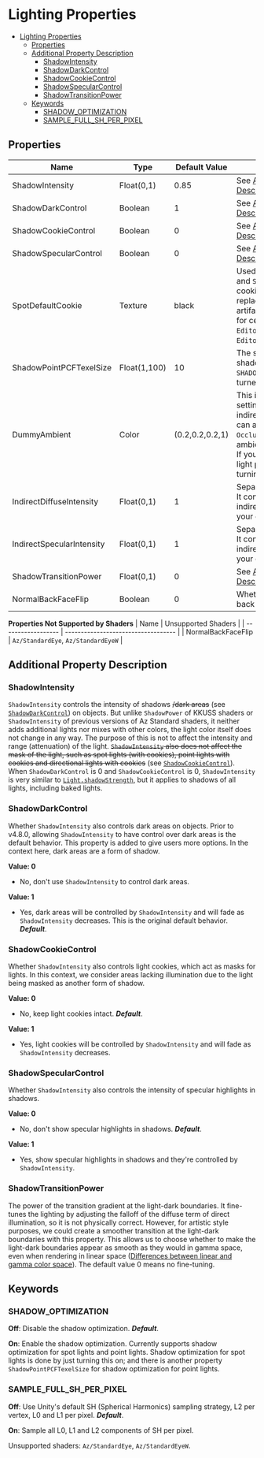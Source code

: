 # Lighting Properties

- [Lighting Properties](#lighting-properties)
  - [Properties](#properties)
  - [Additional Property Description](#additional-property-description)
    - [ShadowIntensity](#shadowintensity)
    - [ShadowDarkControl](#shadowdarkcontrol)
    - [ShadowCookieControl](#shadowcookiecontrol)
    - [ShadowSpecularControl](#shadowspecularcontrol)
    - [ShadowTransitionPower](#shadowtransitionpower)
  - [Keywords](#keywords)
    - [SHADOW\_OPTIMIZATION](#shadow_optimization)
    - [SAMPLE\_FULL\_SH\_PER\_PIXEL](#sample_full_sh_per_pixel)

## Properties
| Name                      | Type         | Default Value   | Description                                                                                                                                                                                                                                                                                                                                |
| ------------------------- | ------------ | --------------- | ------------------------------------------------------------------------------------------------------------------------------------------------------------------------------------------------------------------------------------------------------------------------------------------------------------------------------------------ |
| ShadowIntensity           | Float(0,1)   | 0.85            | See [Additional Property Description/ShadowIntensity](#shadowintensity).                                                                                                                                                                                                                                                                   |
| ShadowDarkControl         | Boolean      | 1               | See [Additional Property Description/ShadowDarkControl](#shadowdarkcontrol).                                                                                                                                                                                                                                                               |
| ShadowCookieControl       | Boolean      | 0               | See [Additional Property Description/ShadowCookieControl](#shadowcookiecontrol).                                                                                                                                                                                                                                                           |
| ShadowSpecularControl     | Boolean      | 0               | See [Additional Property Description/ShadowSpecularControl](#shadowspecularcontrol).                                                                                                                                                                                                                                                       |
| SpotDefaultCookie         | Texture      | black           | Used to assist `ShadowCookieControl` and `ShadowIntensity` with spot light cookies. It's best not to touch it, as replacing the texture may cause artifacts due to the lack of support for certain features in `Material Editor`. It will be hidden in `Material Editor` v3.10 and later.                                                  |
| ShadowPointPCFTexelSize   | Float(1,100) | 10              | The sampling offset of point light shadow PCF filter. `SHADOW_OPTIMIZATION` needs to be turned on to work.                                                                                                                                                                                                                                 |
| DummyAmbient              | Color        | (0.2,0.2,0.2,1) | This is a dummy ambient light setting, helping users obtain fake indirect lighting (diffuse term). And it can also make `OcclusionMap`, `OcclusionMapDetail(2)` work. ***rgb***: ambient light color, ***alpha***: not used. If you have ambient light setting or light probes in the scene, consider turning this off by setting (0,0,0). |
| IndirectDiffuseIntensity  | Float(0,1)   | 1               | Separated from `Occlusion` of KKUSS. It controls the diffuse term of real indirect lighting. You should setup your own indirect lights for it to work.                                                                                                                                                                                     |
| IndirectSpecularIntensity | Float(0,1)   | 1               | Separated from `Occlusion` of KKUSS. It controls the specular term of real indirect lighting. You should setup your own indirect lights for it to work.                                                                                                                                                                                    |
| ShadowTransitionPower     | Float(0,1)   | 0               | See [Additional Property Description/ShadowTransitionPower](#shadowtransitionpower).                                                                                                                                                                                                                                                       |
| NormalBackFaceFlip        | Boolean      | 0               | Whether to flip the normals of the back faces.                                                                                                                                                                                                                                                                                             |

**Properties Not Supported by Shaders**
| Name               | Unsupported Shaders                 |
| ------------------ | ----------------------------------- |
| NormalBackFaceFlip | `Az/StandardEye`, `Az/StandardEyeW` |

## Additional Property Description

### ShadowIntensity
`ShadowIntensity` controls the intensity of shadows ~~/dark areas~~ (see [`ShadowDarkControl`](#shadowdarkcontrol)) on objects. But unlike `ShadowPower` of KKUSS shaders or `ShadowIntensity` of previous versions of Az Standard shaders, it neither adds additional lights nor mixes with other colors, the light color itself does not change in any way. The purpose of this is not to affect the intensity and range (attenuation) of the light. ~~`ShadowIntensity` also does not affect the mask of the light, such as spot lights (with cookies), point lights with cookies and directional lights with cookies~~ (see [`ShadowCookieControl`](#shadowcookiecontrol)).  
When `ShadowDarkControl` is 0 and `ShadowCookieControl` is 0, `ShadowIntensity` is very similar to [`Light.shadowStrength`](https://docs.unity3d.com/ScriptReference/Light-shadowStrength.html), but it applies to shadows of all lights, including baked lights.

### ShadowDarkControl
Whether `ShadowIntensity` also controls dark areas on objects. Prior to v4.8.0, allowing `ShadowIntensity` to have control over dark areas is the default behavior. This property is added to give users more options. In the context here, dark areas are a form of shadow.

**Value: 0**
- No, don't use `ShadowIntensity` to control dark areas.

**Value: 1**
- Yes, dark areas will be controlled by `ShadowIntensity` and will fade as `ShadowIntensity` decreases. This is the original default behavior. ***Default***.

### ShadowCookieControl
Whether `ShadowIntensity` also controls light cookies, which act as masks for lights. In this context, we consider areas lacking illumination due to the light being masked as another form of shadow.

**Value: 0**
- No, keep light cookies intact. ***Default***.

**Value: 1**
- Yes, light cookies will be controlled by `ShadowIntensity` and will fade as `ShadowIntensity` decreases.

### ShadowSpecularControl
Whether `ShadowIntensity` also controls the intensity of specular highlights in shadows.

**Value: 0**
- No, don't show specular highlights in shadows. ***Default***.

**Value: 1**
- Yes, show specular highlights in shadows and they're controlled by `ShadowIntensity`.

### ShadowTransitionPower
The power of the transition gradient at the light-dark boundaries. It fine-tunes the lighting by adjusting the falloff of the diffuse term of direct illumination, so it is not physically correct. However, for artistic style purposes, we could create a smoother transition at the light-dark boundaries with this property. This allows us to choose whether to make the light-dark boundaries appear as smooth as they would in gamma space, even when rendering in linear space ([Differences between linear and gamma color space](https://docs.unity3d.com/2019.4/Documentation/Manual/LinearRendering-LinearOrGammaWorkflow.html)). The default value 0 means no fine-tuning.

## Keywords

### SHADOW_OPTIMIZATION
**Off**: Disable the shadow optimization. ***Default***.

**On**: Enable the shadow optimization. Currently supports shadow optimization for spot lights and point lights. Shadow optimization for spot lights is done by just turning this on; and there is another property `ShadowPointPCFTexelSize` for shadow optimization for point lights.

### SAMPLE_FULL_SH_PER_PIXEL
**Off**: Use Unity's default SH (Spherical Harmonics) sampling strategy, L2 per vertex, L0 and L1 per pixel. ***Default***.

**On**: Sample all L0, L1 and L2 components of SH per pixel.

Unsupported shaders: `Az/StandardEye`, `Az/StandardEyeW`.